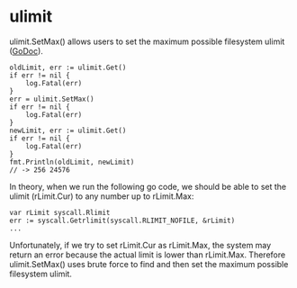 # ulimit
ulimit.SetMax() allows users to set the maximum possible filesystem ulimit ([GoDoc](https://godoc.org/github.com/imclaren/ulimit)).

```
oldLimit, err := ulimit.Get()
if err != nil {
	log.Fatal(err)
}
err = ulimit.SetMax()
if err != nil {
	log.Fatal(err)
}
newLimit, err := ulimit.Get()
if err != nil {
	log.Fatal(err)
}
fmt.Println(oldLimit, newLimit)
// -> 256 24576
```

In theory, when we run the following go code, we should be able to set the ulimit (rLimit.Cur) to any number up to rLimit.Max: 

```
var rLimit syscall.Rlimit
err := syscall.Getrlimit(syscall.RLIMIT_NOFILE, &rLimit)
...
```

Unfortunately, if we try to set rLimit.Cur as rLimit.Max, the system may return an error because the actual limit is lower than rLimit.Max.  Therefore ulimit.SetMax() uses brute force to find and then set the maximum possible filesystem ulimit.